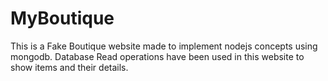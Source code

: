 # MyBoutique
This is a Fake Boutique website made to implement nodejs concepts using mongodb.
Database Read operations have been used in this website to show items and their details.
